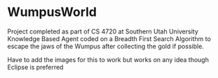# WumpusWorld

Project completed as part of CS 4720 at Southern Utah University 
Knowledge Based Agent coded on a Breadth First Search Algorithm to escape the jaws of the Wumpus after collecting the gold if possible.

Have to add the images for this to work but works on any idea though Eclipse is preferred
